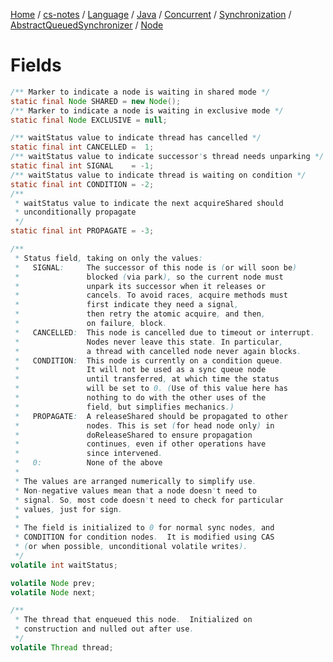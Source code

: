 [Home](https://mengxianbin.github.io) /
[cs-notes](https://mengxianbin.github.io/cs-notes/content) /
[Language](https://mengxianbin.github.io/cs-notes/content/Language) /
[Java](https://mengxianbin.github.io/cs-notes/content/Language/Java) /
[Concurrent](https://mengxianbin.github.io/cs-notes/content/Language/Java/Concurrent) /
[Synchronization](https://mengxianbin.github.io/cs-notes/content/Language/Java/Concurrent/Synchronization) /
[AbstractQueuedSynchronizer](https://mengxianbin.github.io/cs-notes/content/Language/Java/Concurrent/Synchronization/AbstractQueuedSynchronizer) /
[Node](https://mengxianbin.github.io/cs-notes/content/Language/Java/Concurrent/Synchronization/AbstractQueuedSynchronizer/Node)

# Fields

```java
/** Marker to indicate a node is waiting in shared mode */
static final Node SHARED = new Node();
/** Marker to indicate a node is waiting in exclusive mode */
static final Node EXCLUSIVE = null;

/** waitStatus value to indicate thread has cancelled */
static final int CANCELLED =  1;
/** waitStatus value to indicate successor's thread needs unparking */
static final int SIGNAL    = -1;
/** waitStatus value to indicate thread is waiting on condition */
static final int CONDITION = -2;
/**
 * waitStatus value to indicate the next acquireShared should
 * unconditionally propagate
 */
static final int PROPAGATE = -3;

/**
 * Status field, taking on only the values:
 *   SIGNAL:     The successor of this node is (or will soon be)
 *               blocked (via park), so the current node must
 *               unpark its successor when it releases or
 *               cancels. To avoid races, acquire methods must
 *               first indicate they need a signal,
 *               then retry the atomic acquire, and then,
 *               on failure, block.
 *   CANCELLED:  This node is cancelled due to timeout or interrupt.
 *               Nodes never leave this state. In particular,
 *               a thread with cancelled node never again blocks.
 *   CONDITION:  This node is currently on a condition queue.
 *               It will not be used as a sync queue node
 *               until transferred, at which time the status
 *               will be set to 0. (Use of this value here has
 *               nothing to do with the other uses of the
 *               field, but simplifies mechanics.)
 *   PROPAGATE:  A releaseShared should be propagated to other
 *               nodes. This is set (for head node only) in
 *               doReleaseShared to ensure propagation
 *               continues, even if other operations have
 *               since intervened.
 *   0:          None of the above
 *
 * The values are arranged numerically to simplify use.
 * Non-negative values mean that a node doesn't need to
 * signal. So, most code doesn't need to check for particular
 * values, just for sign.
 *
 * The field is initialized to 0 for normal sync nodes, and
 * CONDITION for condition nodes.  It is modified using CAS
 * (or when possible, unconditional volatile writes).
 */
volatile int waitStatus;

volatile Node prev;
volatile Node next;

/**
 * The thread that enqueued this node.  Initialized on
 * construction and nulled out after use.
 */
volatile Thread thread;
```
